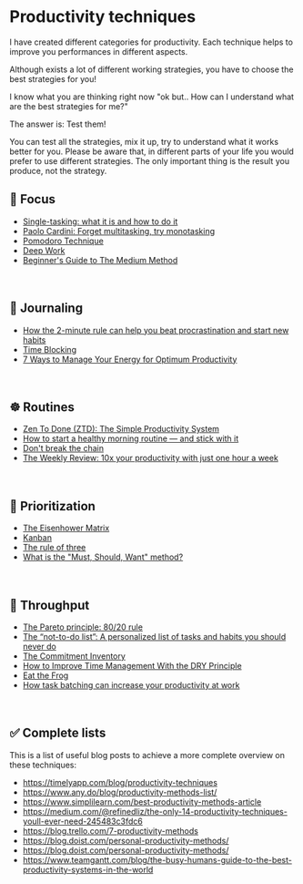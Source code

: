 # Productivity techniques

I have created different categories for productivity. Each technique helps to improve you performances in different aspects. 

Although exists a lot of different working strategies, you have to choose the best strategies for you! 

I know what you are thinking right now "ok but.. How can I understand what are the best strategies for me?"

The answer is: Test them!

You can test all the strategies, mix it up, try to understand what it works better for you. Please be aware that, in different parts of your life you would prefer to use different strategies. The only important thing is the result you produce, not the strategy.
  
  
## 🍅 Focus
- [Single-tasking: what it is and how to do it](https://timelyapp.com/blog/single-tasking)
- [Paolo Cardini: Forget multitasking, try monotasking](https://www.youtube.com/watch?v=0YNeyBANrTI&ab_channel=TED)
- [Pomodoro Technique](https://en.wikipedia.org/wiki/Pomodoro_Technique)
- [Deep Work](https://www.amazon.it/Deep-Work-Focused-Success-Distracted/dp/0349411905)
- [Beginner's Guide to The Medium Method](https://www.routine.co/blog/medium-method)
&nbsp;  
&nbsp;  
&nbsp;  
## 📅 Journaling
- [How the 2-minute rule can help you beat procrastination and start new habits](https://www.cnbc.com/2019/02/01/the-2-minute-rule-how-to-stop-procrastinating-and-start-new-habits.html)
- [Time Blocking](https://todoist.com/it/productivity-methods/time-blocking)
- [7 Ways to Manage Your Energy for Optimum Productivity](https://www.americanexpress.com/en-us/business/trends-and-insights/articles/7-ways-to-manage-your-energy-for-optimum-productivity/)
&nbsp;  
&nbsp;  
&nbsp;  
## ☸️ Routines
- [Zen To Done (ZTD): The Simple Productivity System](https://zenhabits.net/zen-to-done-ztd-the-ultimate-simple-productivity-system/)
- [How to start a healthy morning routine — and stick with it](https://edition.cnn.com/2021/08/24/health/morning-routine-healthy-tips-wellness/index.html)
- [Don't break the chain](https://blog.doist.com/dont-break-the-chain/)
- [The Weekly Review: 10x your productivity with just one hour a week](https://todoist.com/productivity-methods/weekly-review)
&nbsp;  
&nbsp;  
&nbsp;  
## 🎯 Prioritization
- [The Eisenhower Matrix](https://todoist.com/productivity-methods/eisenhower-matrix)
- [Kanban](https://www.youtube.com/watch?v=iVaFVa7HYj4&ab_channel=Atlassian)
- [The rule of three](https://alifeofproductivity.com/rule-of-three/)
- [What is the "Must, Should, Want" method?](https://www.routine.co/blog/must-should-want-method)
&nbsp;  
&nbsp;  
&nbsp;  
## 🚀 Throughput
- [The Pareto principle: 80/20 rule](https://asana.com/resources/pareto-principle-80-20-rule)
- [The “not-to-do list”: A personalized list of tasks and habits you should never do](https://www.spica.com/blog/not-to-do-list)
-  [The Commitment Inventory](https://todoist.com/productivity-methods/commitment-inventory)
- [How to Improve Time Management With the DRY Principle](https://www.makeuseof.com/how-to-improve-time-management-dry-principle/)
- [Eat the Frog](https://todoist.com/productivity-methods/eat-the-frog)
- [How task batching can increase your productivity at work](https://asana.com/it/resources/task-batching)
&nbsp;  
&nbsp;  
&nbsp;  
## ✅ Complete lists
This is a list of useful blog posts to achieve a more complete overview on these techniques: 
&nbsp;  
- https://timelyapp.com/blog/productivity-techniques
- https://www.any.do/blog/productivity-methods-list/
- https://www.simplilearn.com/best-productivity-methods-article
- https://medium.com/@refinedliz/the-only-14-productivity-techniques-youll-ever-need-245483c3fdc6
- https://blog.trello.com/7-productivity-methods
- https://blog.doist.com/personal-productivity-methods/
- https://blog.doist.com/personal-productivity-methods/
- https://www.teamgantt.com/blog/the-busy-humans-guide-to-the-best-productivity-systems-in-the-world
